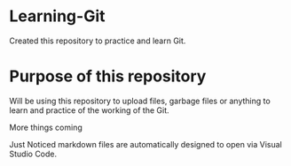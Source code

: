 # Learning-Git
Created this repository to practice and learn Git.

# Purpose of this repository
Will be using this repository to upload files, garbage files or anything to learn and practice of the working of the Git.

More things coming

Just Noticed markdown files are automatically designed to open via Visual Studio Code.
